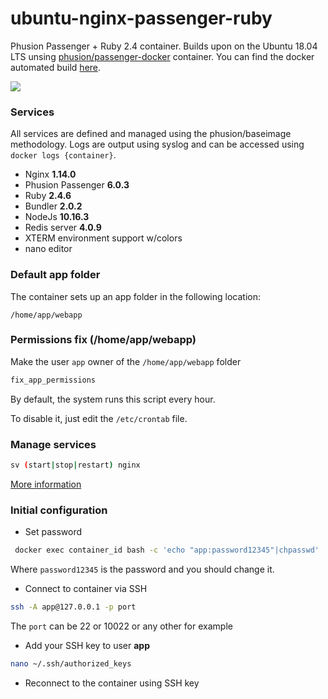 # ubuntu-nginx-passenger-ruby
Phusion Passenger + Ruby 2.4 container. Builds upon on the Ubuntu 18.04 LTS unsing [phusion/passenger-docker](https://github.com/phusion/passenger-docker) container. You can find the docker automated build [here](https://registry.hub.docker.com/u/velmie/ubuntu-nginx-passenger-ruby/).

[![](https://images.microbadger.com/badges/image/velmie/ubuntu-nginx-passenger-ruby.svg)](https://microbadger.com/images/velmie/ubuntu-nginx-passenger-ruby "Get your own image badge on microbadger.com")


### Services
All services are defined and managed using the phusion/baseimage methodology. Logs are output using syslog and can be accessed using ``docker logs {container}``.

* Nginx **1.14.0**
* Phusion Passenger **6.0.3**
* Ruby **2.4.6**
* Bundler **2.0.2**
* NodeJs **10.16.3**
* Redis server **4.0.9**
* XTERM environment support w/colors
* nano editor


### Default app folder
The container sets up an app folder in the following location:

``/home/app/webapp``

### Permissions fix (/home/app/webapp)
Make the user ``app`` owner of the ``/home/app/webapp`` folder
```bash
fix_app_permissions
```

By default, the system runs this script every hour.

To disable it, just edit the ``/etc/crontab`` file.

### Manage services

```bash
sv (start|stop|restart) nginx
```

[More information](http://smarden.org/runit/sv.8.html)

### Initial configuration

*  Set password

```bash
 docker exec container_id bash -c 'echo "app:password12345"|chpasswd'
```

Where ``password12345`` is the password and you should change it.

* Connect to container via SSH


```bash
ssh -A app@127.0.0.1 -p port
```

The ``port`` can be 22 or 10022 or any other for example

* Add your SSH key to user **app**

```bash
nano ~/.ssh/authorized_keys
```

* Reconnect to the container using SSH key
